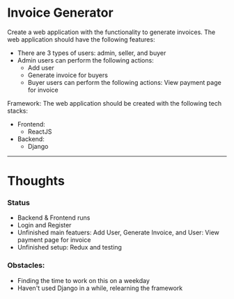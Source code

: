 # Invoice Generator

Create a web application with the functionality to generate invoices. The web application should have the following features:
- There are 3 types of users: admin, seller, and buyer
- Admin users can perform the following actions:
    - Add user
    - Generate invoice for buyers
    - Buyer users can perform the following actions: View payment page for invoice


Framework:
The web application should be created with the following tech stacks:
- Frontend:
    - ReactJS
- Backend:
    - Django
    
---

# Thoughts

### Status
- Backend & Frontend runs
- Login and Register 
- Unfinished main featuers: Add User, Generate Invoice, and User: View payment page for invoice
- Unfinished setup: Redux and testing

### Obstacles:
- Finding the time to work on this on a weekday
- Haven't used Django in a while, relearning the framework



